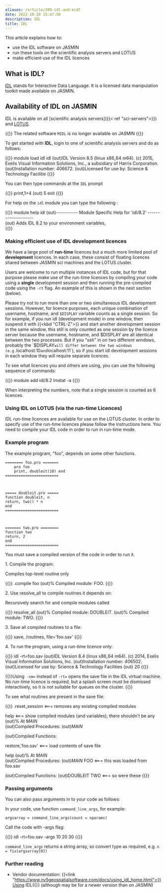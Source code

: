 ```yaml
---
aliases: /article/209-idl-and-midl
date: 2022-10-20 15:47:58
description: IDL
title: IDL
---
```


This article explains how to:

- use the IDL software on JASMIN 
- run these tools on the scientific analysis servers and LOTUS
- make efficient use of the IDL licences

## What is IDL?

[IDL](https://www.nv5geospatialsoftware.com/Products/IDL) stands for
Interactive Data Language. It is a licensed data manipulation toolkit made
available on JASMIN.

## Availability of IDL on JASMIN

IDL is available on all [scientific analysis servers]({{< ref "sci-servers">}}) and [LOTUS](http://help.ceda.ac.uk/category/107-batch-computing-on-lotus).

{{<alert type="info">}}
The related software `MIDL` is no longer available on JASMIN
{{</alert>}}

To get started with **IDL**, login to one of scientific analysis servers and
do as follows:

{{<command user="user" host="sci1">}}
module load idl
idl
(out)IDL Version 8.5 (linux x86_64 m64). (c) 2015, Exelis Visual Information Solutions, Inc., a subsidiary of Harris Corporation.
(out)Installation number: 406672.
(out)Licensed for use by: Science & Technology Facilitie
{{</command>}}

You can then type commands at the `IDL` prompt

{{<command prompt="IDL>">}}
print,1+4
(out)  5
exit
{{</command>}}

For help on the `idl` module you can type the following :

{{<command user="user" host="sci1">}}
module help idl
(out)----------- Module Specific Help for 'idl/8.2' --------------------  	
(out)         Adds IDL 8.2 to your environment variables,  
{{</command>}}

### Making efficient use of IDL development licences

We have a large pool of **run-time** licences but a much more limited pool of
**development** licences. In each case, these consist of floating licences shared
between JASMIN sci machines and the LOTUS cluster.

Users are welcome to run multiple instances of IDL code, but for that purpose
please make use of the run-time licences by compiling your code using a **single**
development session and then running the pre-compiled code using the `-rt`
flag. An example of this is shown in the next section (below).

Please try not to run more than one or two simultaneous IDL development
sessions. However, for licence purposes, each unique combination of username,
hostname, and `$DISPLAY` variable counts as a single session. So for example,
if you run idl (development mode) in one window, then suspend it with {{<kbd "CTRL-Z">}} and
start another development session in the same window, this still is only
counted as one session by the licence server because the username, hostname,
and $DISPLAY are all identical between the two processes. But if you "ssh" in
on two different windows, probably the `$DISPLAY` will differ between the two
windows (e.g. `localhost:10` and `localhost:11`), so if you start idl
development sessions in each window they will require separate licences.

To see what licences you and others are using, you can use the following
sequence of commands:

{{<command>}}
module add idl/8.2
lmstat -a
{{</command>}}

When interpreting the numbers, note that a single session is counted as 6
licences.

### Using IDL on LOTUS (via the run-time Licences)

IDL run-time licences are available for use on the LOTUS cluster. In order to
specify use of the run-time licences please follow the instructions here. You
need to compile your IDL code in order to run in run-time mode.

### Example program

The example program, "foo", depends on some other functions.

```
======== foo.pro =======
    pro foo  
    print, doubleit(10) end 
========================
        


===== doubleit.pro ===== 
function doubleit, n   
return, two() * n 
end 
========================
        


======= two.pro ======== 
function two   
return, 2 
end 
========================
```

You must save a compiled version of the code in order to run it.

1\. Compile the program:

Compiles top-level routine only

{{<command prompt="IDL>">}}
.compile foo
(out)% Compiled module: FOO.
{{</command>}}

2\. Use resolve_all to compile routines it depends on:

Recursively search for and compile modules called 

{{<command prompt="IDL>">}}
resolve_all
(out)% Compiled module: DOUBLEIT. 
(out)% Compiled module: TWO.
{{</command>}}

3\. Save all compiled routines to a file:

{{<command prompt="IDL>">}}
save, /routines, file='foo.sav'
{{</command>}}

4\. To run the program, using a run-time licence only:

{{<command user="user" host="sci1">}}
idl -rt=foo.sav 
(out)IDL Version 8.4 (linux x86_64 m64). (c) 2014, Exelis Visual Information Solutions, Inc.
(out)Installation number: 406502. 
(out)Licensed for use by: Science & Technology Facilities
(out)  20
{{</command>}}
    		

{{<alert type="info">}}Using` -vm=` instead of `-rt=` opens the save file in the IDL
virtual machine. No run-time licence is required, but a splash screen must
be dismissed interactively, so it is not suitable for queues on the
cluster.
{{</alert>}}

To see what routines are present in the save file:

{{<command prompt="IDL>">}} 
.reset_session     <=== removes any existing compiled modules  

help               <=== show compiled modules (and variables); there shouldn't be any 
(out)% At $MAIN$           
(out)Compiled Procedures:
        (out)$MAIN$  

(out)Compiled Functions:  

restore,'foo.sav'   <=== load contents of save file  

help 
(out)% At $MAIN$          
(out)Compiled Procedures:
        (out)$MAIN$  FOO                     <=== this was loaded from foo.sav  

(out)Compiled Functions: 
        (out)DOUBLEIT    TWO            <=== so were these
{{</command>}}

### Passing arguments

You can also pass arguments in to your code as follows:

In your code, use function `command_line_args`, for example:

```
argsarray = command_line_args(count = nparams)
```

Call the code with -args flag:

{{<command user="user" host="sci1">}}
idl -rt=foo.sav -args 10 20 30
{{</command>}}

`command_line_args` returns a string array, so convert type as required, e.g. `n = fix(argsarray[0]) `

### Further reading

- Vendor documentation: {{<link "https://www.nv5geospatialsoftware.com/docs/using_idl_home.html">}}Using IDL{{</link>}} (although may be for a newer version than on JASMIN)
